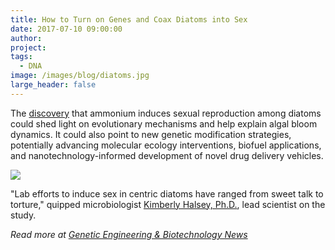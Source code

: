 ```yaml
---
title: How to Turn on Genes and Coax Diatoms into Sex
date: 2017-07-10 09:00:00
author: 
project: 
tags:
  - DNA
image: /images/blog/diatoms.jpg
large_header: false
---
```


<p>The <a href="http://journals.plos.org/plosone/article?id=10.1371/journal.pone.0181098" target="_blank">discovery</a> that ammonium induces sexual reproduction among diatoms could shed light on evolutionary mechanisms and help explain algal bloom dynamics. It could also point to new genetic modification strategies, potentially advancing molecular ecology interventions, biofuel applications, and nanotechnology-informed development of novel drug delivery vehicles.</p>

<p><img src="http://d8a.org/images/blog/diatoms.jpg"></p>

<p>"Lab efforts to induce sex in centric diatoms have ranged from sweet talk to torture," quipped microbiologist <a href="http://microbiology.science.oregonstate.edu/content/dr-kimberly-halsey" target="_blank">Kimberly Halsey, Ph.D.</a>, lead scientist on the study.

<p><em>Read more at <a href="http://genengnews.com/gen-news-highlights/ammonium-an-aphrodisiac-for-supposedly-asexual-diatoms/81254628" target="_blank">Genetic Engineering &amp;
Biotechnology News</a></em></p>